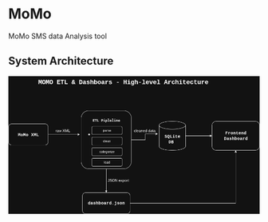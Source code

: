 # MoMo
 MoMo SMS data Analysis tool

 ## System Architecture
 
![System Architecture](docs/architecture.png)
